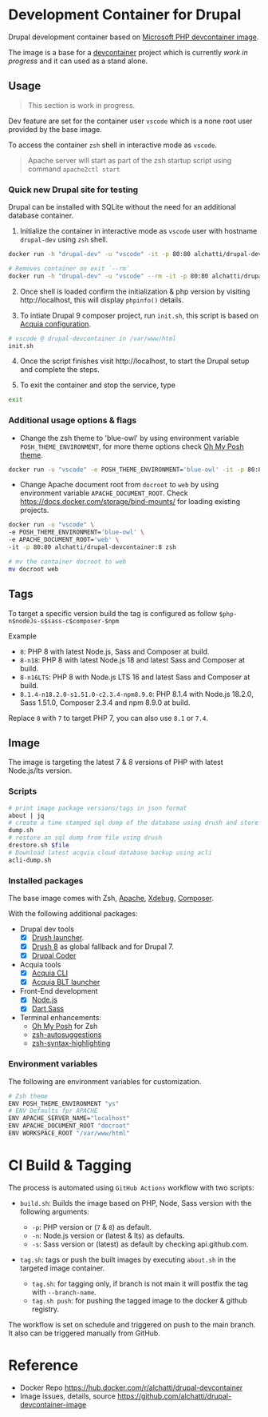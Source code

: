 # Development Container for Drupal

Drupal development container based on [Microsoft PHP devcontainer image](https://mcr.microsoft.com/v2/vscode/devcontainers/php/tags/list).

The image is a base for a [devcontainer](https://code.visualstudio.com/docs/remote/containers) project which is currently _work in progress_ and it can used as a stand alone.

## Usage

> This section is work in progress.

Dev feature are set for the container user `vscode` which is a none root user provided by the base image.

To access the container `zsh` shell in interactive mode as `vscode`.

> Apache server will start as part of the zsh startup script using command `apache2ctl start`

### Quick new Drupal site for testing

Drupal can be installed with SQLite without the need for an additional database container.

1. Initialize the container in interactive mode as `vscode` user with hostname `drupal-dev` using `zsh` shell.

```bash
docker run -h "drupal-dev" -u "vscode" -it -p 80:80 alchatti/drupal-devcontainer:8 zsh
```
```bash
# Removes container on exit `--rm`
docker run -h "drupal-dev" -u "vscode" --rm -it -p 80:80 alchatti/drupal-devcontainer:8 zsh
```

2. Once shell is loaded confirm the initialization & php version by visiting http://localhost, this will display `phpinfo()` details.

3. To intiate Drupal 9 composer project, run `init.sh`, this script is based on [Acquia configuration](https://docs.acquia.com/cloud-platform/create/install/drupal9/).

```bash
# vscode @ drupal-devcontainer in /var/www/html
init.sh
```

4. Once the script finishes visit http://localhost, to start the Drupal setup and complete the steps.

5. To exit the container and stop the service, type

```bash
exit
```

### Additional usage options & flags

- Change the zsh theme to 'blue-owl' by using environment variable `POSH_THEME_ENVIRONMENT`, for more theme options check [Oh My Posh theme](https://ohmyposh.dev/docs/themes).

```bash
docker run -u "vscode" -e POSH_THEME_ENVIRONMENT='blue-owl' -it -p 80:80 alchatti/drupal-devcontainer:8 zsh
```

- Change Apache document root from `docroot` to `web` by using environment variable `APACHE_DOCUMENT_ROOT`. Check https://docs.docker.com/storage/bind-mounts/ for loading existing projects.

```bash
docker run -u "vscode" \
-e POSH_THEME_ENVIRONMENT='blue-owl' \
-e APACHE_DOCUMENT_ROOT='web' \
-it -p 80:80 alchatti/drupal-devcontainer:8 zsh
```

```bash
# mv the container docroot to web
mv docroot web
```

## Tags

To target a specific version build the tag is configured as follow `$php-n$nodeJs-s$sass-c$composer-$npm`

Example

- `8`: PHP 8 with latest Node.js, Sass and Composer at build.
- `8-n18`: PHP 8 with latest Node.js 18 and latest Sass and Composer at build.
- `8-n16LTS`: PHP 8 with Node.js LTS 16 and latest Sass and Composer at build.
- `8.1.4-n18.2.0-s1.51.0-c2.3.4-npm8.9.0`: PHP 8.1.4 with Node.js 18.2.0, Sass 1.51.0, Composer 2.3.4 and npm 8.9.0 at build.

Replace `8` with `7` to target PHP 7, you can also use `8.1` or `7.4`.

## Image

The image is targeting the latest 7 & 8 versions of PHP with latest Node.js/lts version.
### Scripts

```bash
# print image package versions/tags in json format
about | jq
# create a time stamped sql dump of the database using drush and store it under /var/www/html/dump
dump.sh
# restore an sql dump from file using drush
drestore.sh $file
# Download latest acquia cloud database backup using acli
acli-dump.sh
```

### Installed packages

The base image comes with Zsh, [Apache](https://httpd.apache.org/), [Xdebug](https://xdebug.org/), [Composer](https://getcomposer.org/).

With the following additional packages:

- Drupal dev tools
	- [X] [Drush launcher](https://github.com/drush-ops/drush-launcher).
	- [X] [Drush 8](https://www.drush.org/latest/) as global fallback and for Drupal 7.
	- [X] [Drupal Coder](https://www.drupal.org/project/coder)

- Acquia tools
	- [X] [Acquia CLI](https://docs.acquia.com/acquia-cli/)
	- [X] [Acquia BLT launcher](https://github.com/acquia/blt-launcher/)

- Front-End development
	- [X] [Node.js](https://nodejs.org)
	- [X] [Dart Sass](https://github.com/sass/dart-sass)

- Terminal enhancements:
	- [Oh My Posh](https://ohmyposh.dev/) for Zsh
	- [zsh-autosuggestions](https://github.com/zsh-users/zsh-autosuggestions)
	- [zsh-syntax-highlighting](https://github.com/zsh-users/zsh-syntax-highlighting)

### Environment variables

The following are environment variables for customization.

```bash
# Zsh theme
ENV POSH_THEME_ENVIRONMENT "ys"
# ENV Defaults fpr APACHE
ENV APACHE_SERVER_NAME="localhost"
ENV APACHE_DOCUMENT_ROOT "docroot"
ENV WORKSPACE_ROOT "/var/www/html"
```

# CI Build & Tagging

The process is automated using `GitHub Actions` workflow with two scripts:

- `build.sh`: Builds the image based on PHP, Node, Sass version with the following arguments:
	- `-p`: PHP version or (`7` & `8`) as default.
	- `-n`: Node.js version or (latest & lts) as defaults.
	- `-s`: Sass version or (latest) as default by checking api.github.com.

- `tag.sh`: tags or push the built images by executing `about.sh` in the targeted image container.
	- `tag.sh`: for tagging only, if branch is not main it will postfix the tag with `--branch-name`.
	- `tag.sh push`: for pushing the tagged image to the docker & github registry.

The workflow is set on schedule and triggered on push to the main branch. It also can be triggered manually from GitHub.

# Reference

- Docker Repo https://hub.docker.com/r/alchatti/drupal-devcontainer
- Image issues, details, source https://github.com/alchatti/drupal-devcontainer-image

